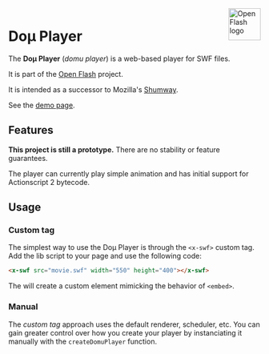 <a href="https://github.com/open-flash/open-flash">
    <img src="https://raw.githubusercontent.com/open-flash/open-flash/master/logo.png"
    alt="Open Flash logo" title="Open Flash" align="right" width="64" height="64" />
</a>

# Doμ Player

The **Doμ Player** (_domu player_) is a web-based player for SWF files.

It is part of the [Open Flash][ofl] project.

It is intended as a successor to Mozilla's [Shumway][shumway].

See the [demo page](https://open-flash.github.io/domu-player/).

## Features

**This project is still a prototype.** There are no stability or feature guarantees.

The player can currently play simple animation and has initial support for Actionscript 2 bytecode.

## Usage

### Custom tag

The simplest way to use the Doμ Player is through the `<x-swf>` custom tag. Add the lib script to
your page and use the following code:

```html
<x-swf src="movie.swf" width="550" height="400"></x-swf>
```

The will create a custom element mimicking the behavior of `<embed>`.

### Manual

The _custom tag_ approach uses the default renderer, scheduler, etc. You can gain greater control
over how you create your player by instanciating it manually with the `createDomuPlayer` function.

[shumway]: https://github.com/mozilla/shumway
[ofl]: https://github.com/open-flash/open-flash
